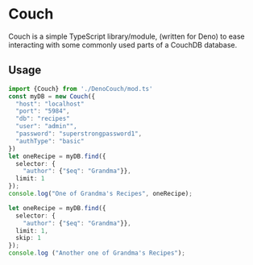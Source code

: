 # Couch

Couch is a simple TypeScript library/module, (written for Deno) to ease interacting with some commonly used parts of a CouchDB database. 

## Usage
```ts
import {Couch} from './DenoCouch/mod.ts'
const myDB = new Couch({
  "host": "localhost"
  "port": "5984",
  "db": "recipes"
  "user": "admin"",
  "password": "superstrongpassword1",
  "authType": "basic"
})
let oneRecipe = myDB.find({
  selector: {
    "author": {"$eq": "Grandma"}},
  limit: 1
});
console.log("One of Grandma's Recipes", oneRecipe);

let oneRecipe = myDB.find({
  selector: {
    "author": {"$eq": "Grandma"}},
  limit: 1,
  skip: 1
});
console.log ("Another one of Grandma's Recipes");
```
